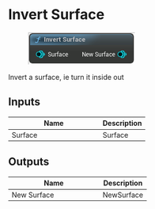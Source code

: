 # Invert Surface

<div align="left" data-full-width="false">

<figure><img src="../../../.gitbook/assets/Invert_Surface.png" alt=""><figcaption></figcaption></figure>

</div>

Invert a surface, ie turn it inside out

## Inputs

<table><thead><tr><th width="170">Name</th><th>Description</th></tr></thead><tbody><tr><td>Surface</td><td>Surface</td></tr></tbody></table>

## Outputs

<table><thead><tr><th width="170">Name</th><th>Description</th></tr></thead><tbody><tr><td>New Surface</td><td>NewSurface</td></tr></tbody></table>
